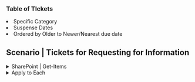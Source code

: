 ### Table of TIckets 
<li>Specific Category</li> 
<li>Suspense Dates</li> 
<li>Ordered by Older to Newer/Nearest due date</li>  

## Scenario | Tickets for Requesting for Information

<details>
<summary>  SharePoint | Get-Items</summary>
  
|  |  | Example |
|-------:|-------------------|---------------|
|Site Address | Select the path | https://XXXX.sharepoint.com/sites/XXX |
|List Name| Select the sub folder | Master List |
|Filter Query| Defining the desired | (ReportingStatus eq 'ENTER_CATEGORY') and (ContentType ne 'ABC') and (ContentType ne 'DEF or GHI') and (ContentType ne 'Incident or Event') | 
|Limit Column by View | Select Sub category | Open RFI | 
|Order By | | Suspense_x0000_Date asc
  
</details>

<details>
<summary>Apply to Each</summary>
  
| Field Name                       | Description                               | Example Code Snippet                                                                                             |
|----------------------------------|-------------------------------------------|------------------------------------------------------------------------------------------------------------------|
| Value                            | Select Value from the SharePoint List     | ![image](https://github.com/user-attachments/assets/da34d095-5b88-4d15-aefd-3175bb7b37c8)                        |
| Append to String Variable<br>Select "Convert" | <ul><li>Starting Midnight</li><li>UTC to EST</li><li>Format</li><li>Hyperlink</li><li>Published to Completed</li></ul> |

```javascript
concat(  
  '<tr><td>', items('Apply_to_each_2')?['ItemInternalId'], ' | ',
  if(equals(items('Apply_to_each_2')?['Suspense_x0020_Date'], null), '', 
  formatDateTime(convertTimeZone(items('Apply_to_each_2')?['Suspense_x0020_Date'], 'UTC', 'Eastern Standard Time'), 'M/d h:mm tt')), ' | ',
  '<a href="', items('Apply_to_each_2')?['{Link}'], '">',
  items('Apply_to_each_2')?['Title'], '</a>', ' | ',
  items('Apply_to_each_2')?['IncidentNumber'],
  '</td></tr>')
```


</details>

